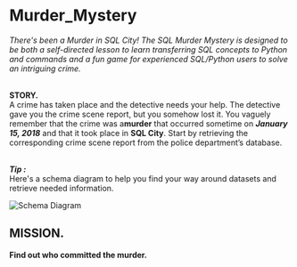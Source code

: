 # Murder_Mystery
*There's been a Murder in SQL City! The SQL Murder Mystery is designed to be both a self-directed lesson to learn transferring SQL concepts to Python and commands and a fun game for experienced SQL/Python users to solve an intriguing crime.*<br><br>

**STORY.**<br>
A crime has taken place and the detective needs your help. The detective gave you the crime scene report, but you somehow lost it. You vaguely remember that the crime was a ​**murder**​ that occurred sometime on ​***January 15, 2018***​ and that it took place in ​**SQL City**​. Start by retrieving the corresponding crime scene report from the police department’s database.<br><br>


***Tip :***<br>
Here's a schema diagram to help you find your way around datasets and retrieve needed information.

![Schema Diagram](https://mystery.knightlab.com/schema.png)

## **MISSION.**
**Find out who committed the murder.**
